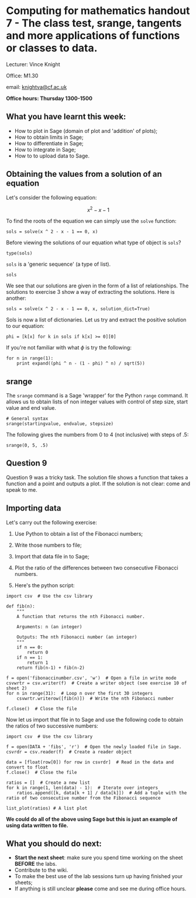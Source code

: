 # Computing for mathematics handout 7 - The class test, srange, tangents and more applications of functions or classes to data.

Lecturer: Vince Knight

Office: M1.30

email: knightva@cf.ac.uk

**Office hours: Thursday 1300-1500**

## What you have learnt this week:

- How to plot in Sage (domain of plot and 'addition' of plots);
- How to obtain limits in Sage;
- How to differentiate in Sage;
- How to integrate in Sage;
- How to to upload data to Sage.

## Obtaining the values from a solution of an equation

Let's consider the following equation:

$$x^2-x-1$$

To find the roots of the equation we can simply use the `solve` function:

~~~{.python}
sols = solve(x ^ 2 - x - 1 == 0, x)
~~~

Before viewing the solutions of our equation what type of object is `sols`?

~~~{.python}
type(sols)
~~~

`sols` is a 'generic sequence' (a type of list).

~~~{.python}
sols
~~~

We see that our solutions are given in the form of a list of relationships. The solutions to exercise 3 show a way of extracting the solutions. Here is another:

~~~{.python}
sols = solve(x ^ 2 - x - 1 == 0, x, solution_dict=True)
~~~

Sols is now a list of dictionaries. Let us try and extract the positive solution to our equation:

~~~{.python}
phi = [k[x] for k in sols if k[x] >= 0][0]
~~~

If you're not familiar with what $\phi$ is try the following:

~~~{.python}
for n in range(1):
    print expand((phi ^ n - (1 - phi) ^ n) / sqrt(5))
~~~

## srange

The `srange` command is a Sage 'wrapper' for the Python `range` command. It allows us to obtain lists of non integer values with control of step size, start value and end value.

~~~{.python}
# General syntax
srange(startingvalue, endvalue, stepsize)
~~~

The following gives the numbers from 0 to 4 (not inclusive) with steps of .5:

~~~{.python}
srange(0, 5, .5)
~~~

## Question 9

Question 9 was a tricky task. The solution file shows a function that takes a function and a point and outputs a plot. If the solution is not clear: come and speak to me.

## Importing data

Let's carry out the following exercise:

1. Use Python to obtain a list of the Fibonacci numbers;
2. Write those numbers to file;
3. Import that data file in to Sage;
4. Plot the ratio of the differences between two consecutive Fibonacci numbers.

1. Here's the python script:

~~~{.python}
import csv  # Use the csv library

def fib(n):
    """
    A function that returns the nth Fibonacci number.

    Arguments: n (an integer)

    Outputs: The nth Fibonacci number (an integer)
    """
    if n == 0:
        return 0
    if n == 1:
        return 1
    return fib(n-1) + fib(n-2)

f = open('fibonaccinumber.csv', 'w')  # Open a file in write mode
csvwrtr = csv.writer(f)  # Create a writer object (see exercise 10 of sheet 2)
for n in range(31):  # Loop n over the first 30 integers
    csvwrtr.writerow([fib(n)])  # Write the nth Fibonacci number

f.close()  # Close the file
~~~

Now let us import that file in to Sage and use the following code to obtain the ratios of two successive numbers:

~~~{.python}
import csv  # Use the csv library

f = open(DATA + 'fibs', 'r')  # Open the newly loaded file in Sage.
csvrdr = csv.reader(f)  # Create a reader object

data = [float(row[0]) for row in csvrdr]  # Read in the data and convert to float
f.close()  # Close the file

ratios = []  # Create a new list
for k in range(1, len(data) - 1):  # Iterate over integers
    ratios.append([k, data[k + 1] / data[k]])  # Add a tuple with the ratio of two consecutive number from the Fibonacci sequence

list_plot(ratios) # A list plot
~~~

**We could do all of the above using Sage but this is just an example of using data written to file.**

## What you should do next:

- **Start the next sheet**: make sure you spend time working on the sheet **BEFORE** the labs.
- Contribute to the wiki.
- To make the best use of the lab sessions turn up having finished your sheets;
- If anything is still unclear **please** come and see me during office hours.
